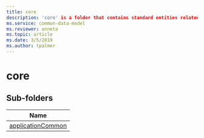 ```yaml
---
title: core
description: 'core' is a folder that contains standard entities related to the Common Data Model.
ms.service: common-data-model
ms.reviewer: anneta
ms.topic: article
ms.date: 3/5/2019
ms.author: tpalmer
---
```


# core


## Sub-folders

|Name|
|---|
|[applicationCommon](applicationCommon/overview.md)|



